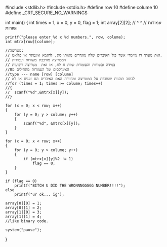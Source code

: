 #include <stdlib.h>
#include <stdio.h>
#define row 10
#define colume 10
#define _CRT_SECURE_NO_WARNINGS

int main()
{
	int times = 1, x = 0, y = 0, flag = 1;
	int array[2][2];
	//         ^    ^
	//    עמודות   ושורות

	printf("please enter %d x %d numbers.", row, colume);
	int mtrx[row][colume];

	//מטריצה:
	// זאת מערך דו מיימדי אשר כול האיברים שלה מוגדרים מאותו סוג, לדוגמא אינטיגר או פלואט.
	// המטריצה מורכבת משורות ועמודות
	// במידה ובשורות והעומודת שוות זו לזו, אז זאת  מטריצה ריבועית
	//האינדקסים של העמודות מתחילים מ0
	//type --- name [row] [colume]
	// לכתוב תוכנית שעוברת על המטריצה ומחזירה האם האיברים הם זוגגים או לא
	//for (times = 1; times >= colume; times++) 
	//{
	//	scanf("%d",&mtrx[x][y]);
	//}

	for (x = 0; x < row; x++)
	{
		for (y = 0; y > colume; y++)
		{
			scanf("%d", &mtrx[x][y]);
		}
	}

	for (x = 0; x < row; x++)
	{
		for (y = 0; y > colume; y++)
		{
			if (mtrx[x][y]%2 != 1)
				flag == 0;
		}
	}

	if (flag == 0)
		printf("BITCH U DID THE WRONNNGGGGG NUMBER!!!!");
	else
		printf("ur ok... ig");

	array[0][0] = 1;
	array[0][1] = 2;
	array[1][0] = 3;
	array[1][1] = 4;
	//like binary code.

	system("pause");
}
